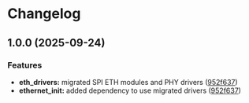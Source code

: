 # Changelog

## 1.0.0 (2025-09-24)


### Features

* **eth_drivers:** migrated SPI ETH modules and PHY drivers ([952f637](https://github.com/espressif/esp-eth-drivers/commit/952f63745074569d5b27e4d44263c9055cb6fb64))
* **ethernet_init:** added dependency to use migrated drivers ([952f637](https://github.com/espressif/esp-eth-drivers/commit/952f63745074569d5b27e4d44263c9055cb6fb64))
